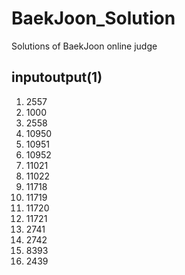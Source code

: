 # BaekJoon_Solution
Solutions of BaekJoon online judge

inputoutput(1)
------
1. 2557
2. 1000
3. 2558
4. 10950
5. 10951
6. 10952
7. 11021
8. 11022
9. 11718
10. 11719
11. 11720
12. 11721
13. 2741
14. 2742
15. 8393
16. 2439

<br/>